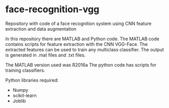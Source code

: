 # face-recognition-vgg
Repository with code of a face recognition system using CNN feature extraction and data augmentation

In this repository there are MATLAB and Python code. The MATLAB code contains scripts for feature extraction with the CNN VGG-Face.
The extracted features can be used to train any multiclass classifier. The output is generated in .mat files and .txt files.

The MATLAB version used was R2016a
The python code has scripts for training classifiers.

Python libraries required: 
 - Numpy
 - scikit-learn
 - Joblib
 


